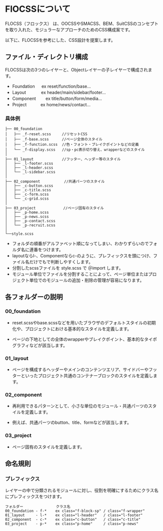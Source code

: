 # FlOCSSについて
FLOCSS（フロックス） は、OOCSSやSMACSS、BEM、SuitCSSのコンセプトを取り入れた、モジュラーなアプローチのためのCSS構成案です。

以下に、FLOCSSを参考にした、CSS設計を提案します。

## ファイル・ディレクトリ構成
FLOCSSは次の3つのレイヤーと、Objectレイヤーの子レイヤーで構成されます。

- Foundation 　 ex reset/function/base...
- Layout 　　　 ex header/main/sidebar/footer...
- Component 　　ex title/button/form/media...
- Project 　　　ex home/news/contact...

### 具体例
```
├── 00_foundation
│   ├── _f-reset.scss　　　//リセットCSS
│   ├── _f-base.scss　　　 //ページ全体のスタイル
│   ├── _f-function.scss  //色・フォント・ブレイクポイントなどの定義
│   └── _f-display.scss   //sp・pc表示切り替え、wrapperなどのスタイル
│
├── 01_layout             //フッター、ヘッダー等のスタイル
│   ├── _l-footer.scss
│   ├── _l-header.scss
│   └── _l-sidebar.scss
│
├── 02_component           //共通パーツのスタイル
│   ├── _c-button.scss
│   ├── _c-title.scss
│   ├── _c-form.scss
│   └── _c-grid.scss
│
├── 03_project　　　　　　　 //ページ固有のスタイル
│   ├── _p-home.scss
│   ├── _p-news.scss
│   ├── _p-contact.scss
│   └── _p-recruit.scss
│
└──style.scss
```
- フォルダの順番がアルファベット順になってしまい、わかりずらいのでフォルダ名に連番をつけます。
- layoutならl-、Componentならc-のように、プレフィックスを頭につけ、ファイル名だけでもで判断しやすくします。
- 分割したscssファイルを style.scss で ＠import します。
- モジュール単位でファイルを分割することによって、ページ単位またはプロジェクト単位でのモジュールの追加・削除の管理が容易になります。

## 各フォルダーの説明
### 00_foundation
- reset.scssやbase.scssなどを用いたブラウザのデフォルトスタイルの初期化や、プロジェクトにおける基本的なスタイルを定義します。 

- ページの下地としての全体のwrapperやブレイクポイント、基本的なタイポグラフィなどが該当します。

### 01_layout
- ページを構成するヘッダーやメインのコンテンツエリア、サイドバーやフッターといったプロジェクト共通のコンテナーブロックのスタイルを定義します。

### 02_component
- 再利用できるパターンとして、小さな単位のモジュール・共通パーツのスタイルを定義します。

- 例えば、共通パーツのbutton、title、formなどが該当します。

### 03_project
- ページ固有のスタイルを定義します。


## 命名規則
### プレフィックス
レイヤーの中で分類されるモジュールに対し、役割を明確にするためにクラス名にプレフィックスをつけます。
```
フォルダー　　　　　　　　　クラス名
00_foundation - f-*    ex class="f-block-sp" / class="f-wrapper"
01_layout     - l-*    ex class="l-header"   / class="l-footer"
02_component  - c-*    ex class="c-button"   / class="c-title"
03_project    - p-*    ex class="p-home"     / class="p-news"
```